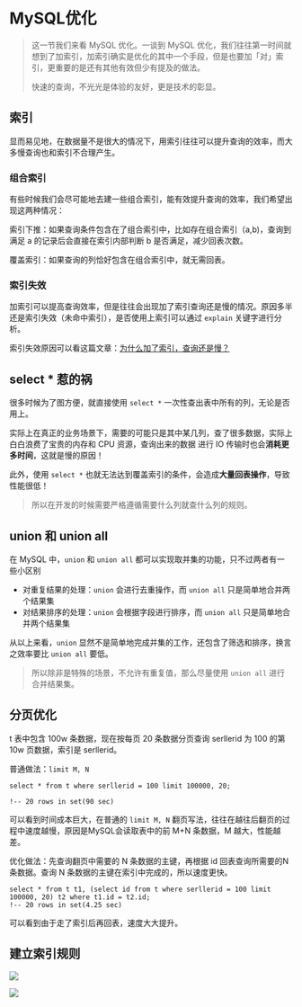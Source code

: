 # MySQL优化

> 这一节我们来看 MySQL 优化。一谈到 MySQL 优化，我们往往第一时间就想到了加索引，加索引确实是优化的其中一个手段，但是也要加「对」索引，更重要的是还有其他有效但少有提及的做法。
>
> 快速的查询，不光光是体验的友好，更是技术的彰显。

## 索引

显而易见地，在数据量不是很大的情况下，用索引往往可以提升查询的效率，而大多慢查询也和索引不合理产生。

### 组合索引

有些时候我们会尽可能地去建一些组合索引，能有效提升查询的效率，我们希望出现这两种情况：

索引下推：如果查询条件包含在了组合索引中，比如存在组合索引（a,b)，查询到满足 a 的记录后会直接在索引内部判断 b 是否满足，减少回表次数。

覆盖索引：如果查询的列恰好包含在组合索引中，就无需回表。

### 索引失效

加索引可以提高查询效率，但是往往会出现加了索引查询还是慢的情况。原因多半还是索引失效（未命中索引），是否使用上索引可以通过 `explain` 关键字进行分析。

索引失效原因可以看这篇文章：[为什么加了索引，查询还是慢？](MySQL索引失效场景.md)

## select \* 惹的祸

很多时候为了图方便，就直接使用 `select *` 一次性查出表中所有的列，无论是否用上。

实际上在真正的业务场景下，需要的可能只是其中某几列，查了很多数据，实际上白白浪费了宝贵的内存和 CPU 资源，查询出来的数据 进行 IO 传输时也会**消耗更多时间**，这就是慢的原因！

此外，使用 `select *` 也就无法达到覆盖索引的条件，会造成**大量回表操作**，导致性能很低！

> 所以在开发的时候需要严格遵循需要什么列就查什么列的规则。

## union 和 union all

在 MySQL 中，`union` 和 `union all` 都可以实现取并集的功能，只不过两者有一些小区别

- 对重复结果的处理：`union` 会进行去重操作，而 `union all` 只是简单地合并两个结果集
- 对结果排序的处理：`union` 会根据字段进行排序，而 `union all` 只是简单地合并两个结果集

从以上来看，`union` 显然不是简单地完成并集的工作，还包含了筛选和排序，换言之效率要比 `union all` 要低。

> 所以除非是特殊的场景，不允许有重复值，那么尽量使用 `union all` 进行合并结果集。

## 分页优化

t 表中包含 100w 条数据，现在按每页 20 条数据分页查询 serllerid 为 100 的第 10w 页数据，索引是 serllerid。

普通做法：`limit M, N`

```mysql
select * from t where serllerid = 100 limit 100000, 20;

!-- 20 rows in set(90 sec)
```

可以看到时间成本巨大，在普通的 `limit M, N` 翻页写法，往往在越往后翻页的过程中速度越慢，原因是MySQL会读取表中的前 M+N 条数据，M 越大，性能越差。



优化做法：先查询翻页中需要的 N 条数据的主键，再根据 id 回表查询所需要的N条数据。查询 N 条数据的主键在索引中完成的，所以速度更快。

```mysql
select * from t t1, (select id from t where serllerid = 100 limit 100000, 20) t2 where t1.id = t2.id;
!-- 20 rows in set(4.25 sec)
```

可以看到由于走了索引后再回表，速度大大提升。



## 建立索引规则



![](https://wingbun-notes-image.oss-cn-guangzhou.aliyuncs.com/images/20221102112736.png)



![](https://wingbun-notes-image.oss-cn-guangzhou.aliyuncs.com/images/20221102144957.png)
